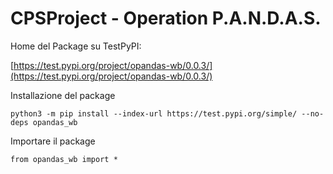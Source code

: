 # CPSProject - Operation P.A.N.D.A.S.



Home del Package su TestPyPI: 

[https://test.pypi.org/project/opandas-wb/0.0.3/](https://test.pypi.org/project/opandas-wb/0.0.3/)

Installazione del package 

    python3 -m pip install --index-url https://test.pypi.org/simple/ --no-deps opandas_wb

Importare il package 

    from opandas_wb import *
